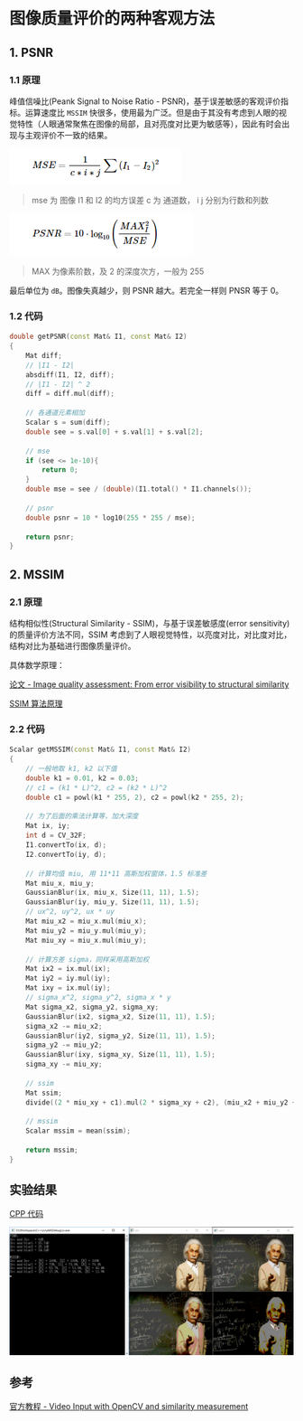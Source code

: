 # 图像质量评价的两种客观方法

## 1. PSNR

### 1.1 原理

峰值信噪比(Peank Signal to Noise Ratio - PSNR)，基于误差敏感的客观评价指标。运算速度比 `MSSIM` 快很多，使用最为广泛。但是由于其没有考虑到人眼的视觉特性（人眼通常聚焦在图像的局部，且对亮度对比更为敏感等），因此有时会出现与主观评价不一致的结果。

![](https://github.com/PatrickLin1993/DIP/blob/master/ImageQualityEvaluation/pics/mse.png)

>mse 为 图像 I1 和 I2 的均方误差
>c 为 通道数， i j 分别为行数和列数

![](https://github.com/PatrickLin1993/DIP/blob/master/ImageQualityEvaluation/pics/psnr.png)

>MAX 为像素阶数，及 2 的深度次方，一般为 255

最后单位为 `dB`。图像失真越少，则 PSNR 越大。若完全一样则 PNSR 等于 0。

### 1.2 代码

```cpp
double getPSNR(const Mat& I1, const Mat& I2)
{
	Mat diff;
	// |I1 - I2|
	absdiff(I1, I2, diff);	
	// |I1 - I2| ^ 2
	diff = diff.mul(diff);
	
	// 各通道元素相加
	Scalar s = sum(diff);
	double see = s.val[0] + s.val[1] + s.val[2];
	
	// mse
	if (see <= 1e-10){
		return 0;
	}
	double mse = see / (double)(I1.total() * I1.channels());

	// psnr
	double psnr = 10 * log10(255 * 255 / mse);

	return psnr;
}
```

## 2. MSSIM

### 2.1 原理

结构相似性(Structural Similarity - SSIM)，与基于误差敏感度(error sensitivity)的质量评价方法不同，SSIM 考虑到了人眼视觉特性，以亮度对比，对比度对比，结构对比为基础进行图像质量评价。

具体数学原理：

[论文 - Image quality assessment: From error visibility to structural similarity](https://wenku.baidu.com/view/c383c03283c4bb4cf7ecd12b.html)

[SSIM 算法原理](http://blog.csdn.net/ecnu18918079120/article/details/60149864)

### 2.2 代码

```cpp
Scalar getMSSIM(const Mat& I1, const Mat& I2)
{
	// 一般地取 k1, k2 以下值
	double k1 = 0.01, k2 = 0.03;
	// c1 = (k1 * L)^2, c2 = (k2 * L)^2
	double c1 = powl(k1 * 255, 2), c2 = powl(k2 * 255, 2);

	// 为了后面的乘法计算等，加大深度
	Mat ix, iy;
	int d = CV_32F;
	I1.convertTo(ix, d);
	I2.convertTo(iy, d);
	
	// 计算均值 miu, 用 11*11 高斯加权窗体，1.5 标准差
	Mat miu_x, miu_y;
	GaussianBlur(ix, miu_x, Size(11, 11), 1.5);
	GaussianBlur(iy, miu_y, Size(11, 11), 1.5);
	// ux^2, uy^2, ux * uy 
	Mat miu_x2 = miu_x.mul(miu_x);
	Mat miu_y2 = miu_y.mul(miu_y);
	Mat miu_xy = miu_x.mul(miu_y);

	// 计算方差 sigma，同样采用高斯加权
	Mat ix2 = ix.mul(ix);
	Mat iy2 = iy.mul(iy);
	Mat ixy = ix.mul(iy);
	// sigma_x^2, sigma_y^2, sigma_x * y
	Mat sigma_x2, sigma_y2, sigma_xy;
	GaussianBlur(ix2, sigma_x2, Size(11, 11), 1.5);
	sigma_x2 -= miu_x2;
	GaussianBlur(iy2, sigma_y2, Size(11, 11), 1.5);
	sigma_y2 -= miu_y2;
	GaussianBlur(ixy, sigma_xy, Size(11, 11), 1.5);
	sigma_xy -= miu_xy;

	// ssim
	Mat ssim;
	divide((2 * miu_xy + c1).mul(2 * sigma_xy + c2), (miu_x2 + miu_y2 + c1).mul(sigma_x2 + sigma_y2 + c2), ssim);

	// mssim
	Scalar mssim = mean(ssim);

	return mssim;
}
```

## 实验结果

[CPP 代码](https://github.com/PatrickLin1993/DIP/blob/master/ImageQualityEvaluation/ImageQualityEvaluation.cpp)

![](https://github.com/PatrickLin1993/DIP/blob/master/ImageQualityEvaluation/pics/res.png)

## 参考

[官方教程 - Video Input with OpenCV and similarity measurement](http://docs.opencv.org/3.2.0/d5/dc4/tutorial_video_input_psnr_ssim.html)